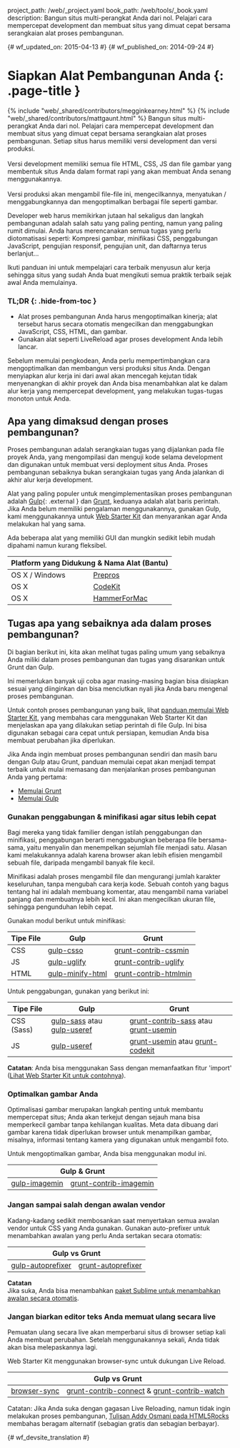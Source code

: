 project_path: /web/_project.yaml
book_path: /web/tools/_book.yaml
description: Bangun situs multi-perangkat Anda dari nol. Pelajari cara mempercepat development dan membuat situs yang dimuat cepat bersama serangkaian alat proses pembangunan.

{# wf_updated_on: 2015-04-13 #}
{# wf_published_on: 2014-09-24 #}

# Siapkan Alat Pembangunan Anda {: .page-title }

{% include "web/_shared/contributors/megginkearney.html" %}
{% include "web/_shared/contributors/mattgaunt.html" %}
Bangun situs multi-perangkat Anda dari nol. Pelajari cara mempercepat development dan membuat situs yang dimuat cepat bersama serangkaian alat proses pembangunan. Setiap situs harus memiliki versi development dan versi produksi.<br /><br />Versi development memiliki semua file HTML, CSS, JS dan file gambar yang membentuk situs Anda dalam format rapi yang akan membuat Anda senang menggunakannya.<br /><br />Versi produksi akan mengambil file-file ini, mengecilkannya, menyatukan / menggabungkannya dan mengoptimalkan berbagai file seperti gambar.

Developer web harus memikirkan jutaan hal sekaligus dan langkah pembangunan
adalah salah satu yang paling penting, namun yang paling rumit dimulai.  Anda
harus merencanakan semua tugas yang perlu diotomatisasi seperti: Kompresi
gambar, minifikasi CSS, penggabungan JavaScript, pengujian responsif,
pengujian unit, dan daftarnya terus berlanjut...

Ikuti panduan ini untuk mempelajari cara terbaik menyusun alur kerja sehingga
situs yang sudah Anda buat mengikuti semua praktik terbaik sejak
awal Anda memulainya.


### TL;DR {: .hide-from-toc }
- Alat proses pembangunan Anda harus mengoptimalkan kinerja; alat tersebut harus secara otomatis mengecilkan dan menggabungkan JavaScript, CSS, HTML, dan gambar.
- Gunakan alat seperti LiveReload agar proses development Anda lebih lancar.


Sebelum memulai pengkodean, Anda perlu mempertimbangkan cara mengoptimalkan dan membangun
versi produksi situs Anda. Dengan menyiapkan alur kerja ini dari awal
akan mencegah kejutan tidak menyenangkan di akhir proyek dan Anda bisa menambahkan alat
ke dalam alur kerja yang mempercepat development, yang melakukan tugas-tugas monoton
untuk Anda.

## Apa yang dimaksud dengan proses pembangunan?

Proses pembangunan adalah serangkaian tugas yang dijalankan pada file proyek Anda, yang mengompilasi
dan menguji kode selama development dan digunakan untuk membuat versi deployment
situs Anda.  Proses pembangunan sebaiknya bukan serangkaian tugas yang Anda jalankan di akhir
alur kerja development.

Alat yang paling populer untuk mengimplementasikan proses pembangunan adalah
[Gulp](http://gulpjs.com/){: .external } dan [Grunt](http://gruntjs.com/), keduanya adalah
alat baris perintah. Jika Anda belum memiliki pengalaman menggunakannya, gunakan Gulp, kami menggunakannya untuk
[Web Starter Kit](/web/tools/starter-kit/) dan menyarankan agar
Anda melakukan hal yang sama.

Ada beberapa alat yang memiliki GUI dan mungkin sedikit lebih mudah dipahami
namun kurang fleksibel.

<table class="responsive">
  <thead>
    <tr>
      <th colspan="2">Platform yang Didukung &amp; Nama Alat (Bantu)</th>
    </tr>
  </thead>
  <tbody>
    <tr>
      <td data-th="Supported Platforms">OS X / Windows</td>
      <td data-th="Gulp"><a href="http://alphapixels.com/prepros/">Prepros</a></td>
    </tr>
    <tr>
      <td data-th="Supported Platforms">OS X</td>
      <td data-th="Gulp"><a href="https://incident57.com/codekit/">CodeKit</a></td>
    </tr>
    <tr>
      <td data-th="Supported Platforms">OS X</td>
      <td data-th="Gulp"><a href="http://hammerformac.com/">HammerForMac</a></td>
    </tr>
  </tbody>
</table>


## Tugas apa yang sebaiknya ada dalam proses pembangunan?

Di bagian berikut ini, kita akan melihat tugas paling umum yang
sebaiknya Anda miliki dalam proses pembangunan dan tugas yang disarankan untuk Grunt dan Gulp.

Ini memerlukan banyak uji coba agar masing-masing bagian bisa disiapkan sesuai yang diinginkan
dan bisa menciutkan nyali jika Anda baru mengenal proses pembangunan.

Untuk contoh proses pembangunan yang baik, lihat [panduan memulai Web Starter
Kit](/web/fundamentals/getting-started/web-starter-kit/),
yang membahas cara menggunakan Web Starter Kit dan menjelaskan apa yang dilakukan setiap
perintah di file Gulp. Ini bisa digunakan sebagai cara cepat untuk persiapan, kemudian
Anda bisa membuat perubahan jika diperlukan.

Jika Anda ingin membuat proses pembangunan sendiri dan masih baru dengan Gulp
atau Grunt, panduan memulai cepat akan menjadi tempat terbaik untuk mulai memasang
dan menjalankan proses pembangunan Anda yang pertama:

* [Memulai Grunt](http://gruntjs.com/getting-started)
* [Memulai
  Gulp](https://github.com/gulpjs/gulp/blob/master/docs/getting-started.md#getting-started)

### Gunakan penggabungan & minifikasi agar situs lebih cepat

Bagi mereka yang tidak familier dengan istilah penggabungan dan minifikasi,
penggabungan berarti menggabungkan beberapa file bersama-sama, yaitu menyalin dan
menempelkan sejumlah file menjadi satu. Alasan kami melakukannya adalah karena browser akan lebih
efisien mengambil sebuah file, daripada mengambil banyak file kecil.

Minifikasi adalah proses mengambil file dan mengurangi jumlah
karakter keseluruhan, tanpa mengubah cara kerja kode. Sebuah contoh yang bagus tentang hal ini adalah
membuang komentar, atau mengambil nama variabel panjang dan membuatnya lebih kecil. Ini
akan mengecilkan ukuran file, sehingga pengunduhan lebih cepat.

Gunakan modul berikut untuk minifikasi:

<table>
  <thead>
    <tr>
      <th data-th="Type of File">Tipe File</th>
      <th data-th="Gulp">Gulp</th>
      <th data-th="Grunt">Grunt</th>
    </tr>
  </thead>
  <tbody>
    <tr>
      <td data-th="Type of File">CSS</td>
      <td data-th="Gulp"><a href="https://github.com/ben-eb/gulp-csso">gulp-csso</a></td>
      <td data-th="Grunt"><a href="https://github.com/gruntjs/grunt-contrib-cssmin">grunt-contrib-cssmin</a></td>
    </tr>
    <tr>
      <td data-th="Type of File">JS</td>
      <td data-th="Gulp"><a href="https://github.com/terinjokes/gulp-uglify/">gulp-uglify</a></td>
      <td data-th="Grunt"><a href="https://github.com/gruntjs/grunt-contrib-uglify">grunt-contrib-uglify</a></td>
    </tr>
    <tr>
      <td data-th="Type of File">HTML</td>
      <td data-th="Gulp"><a href="https://www.npmjs.com/package/gulp-minify-html">gulp-minify-html</a></td>
      <td data-th="Grunt"><a href="https://github.com/gruntjs/grunt-contrib-htmlmin">grunt-contrib-htmlmin</a></td>
    </tr>
  </tbody>
</table>

Untuk penggabungan, gunakan yang berikut ini:

<table>
  <thead>
    <tr>
      <th data-th="Type of File">Tipe File</th>
      <th data-th="Gulp">Gulp</th>
      <th data-th="Grunt">Grunt</th>
    </tr>
  </thead>
  <tbody>
    <tr>
      <td data-th="Type of File">CSS (Sass)</td>
      <td data-th="Gulp"><a href="https://github.com/dlmanning/gulp-sass">gulp-sass</a> atau <a href="https://github.com/jonkemp/gulp-useref">gulp-useref</a></td>
      <td data-th="Grunt"><a href="https://github.com/gruntjs/grunt-contrib-sass">grunt-contrib-sass</a> atau <a href="https://github.com/yeoman/grunt-usemin">grunt-usemin</a></td>
    </tr>
    <tr>
      <td data-th="Type of File">JS</td>
      <td data-th="Gulp"><a href="https://github.com/jonkemp/gulp-useref">gulp-useref</a></td>
      <td data-th="Grunt"><a href="https://github.com/yeoman/grunt-usemin">grunt-usemin</a> atau <a href="https://github.com/fatso83/grunt-codekit">grunt-codekit</a></td>
    </tr>
  </tbody>
</table>

**Catatan**: Anda bisa menggunakan Sass dengan memanfaatkan fitur 'import' ([Lihat Web Starter
Kit untuk contohnya](https://github.com/google/web-starter-kit/blob/master/app/styles/main.scss)).

### Optimalkan gambar Anda

Optimalisasi gambar merupakan langkah penting untuk membantu mempercepat situs; Anda akan
terkejut dengan sejauh mana bisa memperkecil gambar tanpa kehilangan kualitas. Meta
data dibuang dari gambar karena tidak diperlukan browser untuk menampilkan
gambar, misalnya, informasi tentang kamera yang digunakan untuk mengambil foto.

Untuk mengoptimalkan gambar, Anda bisa menggunakan modul ini.

<table class="responsive">
  <thead>
    <tr>
      <th colspan="2">Gulp &amp; Grunt</th>
    </tr>
  </thead>
  <tbody>
    <tr>
      <td data-th="Gulp"><a href="https://github.com/sindresorhus/gulp-imagemin">gulp-imagemin</a></td>
      <td data-th="Grunt"><a href="https://github.com/gruntjs/grunt-contrib-imagemin">grunt-contrib-imagemin</a></td>
    </tr>
  </tbody>
</table>

### Jangan sampai salah dengan awalan vendor

Kadang-kadang sedikit membosankan saat menyertakan semua awalan vendor untuk CSS
yang Anda gunakan. Gunakan auto-prefixer untuk menambahkan awalan yang perlu Anda
sertakan secara otomatis:

<table class="responsive">
  <thead>
    <tr>
      <th colspan="2">Gulp vs Grunt</th>
    </tr>
  </thead>
  <tbody>
    <tr>
      <td data-th="Gulp"><a href="https://github.com/sindresorhus/gulp-autoprefixer">gulp-autoprefixer</a></td>
      <td data-th="Grunt"><a href="https://github.com/nDmitry/grunt-autoprefixer">grunt-autoprefixer</a></td>
    </tr>
  </tbody>
</table>

**Catatan**  
Jika suka, Anda bisa menambahkan [paket Sublime untuk menambahkan awalan secara otomatis](/web/tools/setup/setup-editor#autoprefixer).


### Jangan biarkan editor teks Anda memuat ulang secara live

Pemuatan ulang secara live akan memperbarui situs di browser setiap kali Anda membuat perubahan.
Setelah menggunakannya sekali, Anda tidak akan bisa melepaskannya lagi.

Web Starter Kit menggunakan browser-sync untuk dukungan Live Reload.

<table class="responsive">
  <thead>
    <tr>
      <th colspan="2">Gulp vs Grunt</th>
    </tr>
  </thead>
  <tbody>
    <tr>
      <td data-th="Gulp"><a href="http://www.browsersync.io/docs/gulp/">browser-sync</a></td>
      <td data-th="Grunt"><a href="https://github.com/gruntjs/grunt-contrib-connect">grunt-contrib-connect</a> & <a href="https://github.com/gruntjs/grunt-contrib-watch">grunt-contrib-watch</a></td>
    </tr>
  </tbody>
</table>

Catatan: Jika Anda suka dengan gagasan Live Reloading, namun tidak ingin melakukan proses pembangunan, [Tulisan Addy Osmani pada HTML5Rocks](http://www.html5rocks.com/en/tutorials/tooling/synchronized-cross-device-testing/) membahas beragam alternatif (sebagian gratis dan sebagian berbayar).


{# wf_devsite_translation #}
